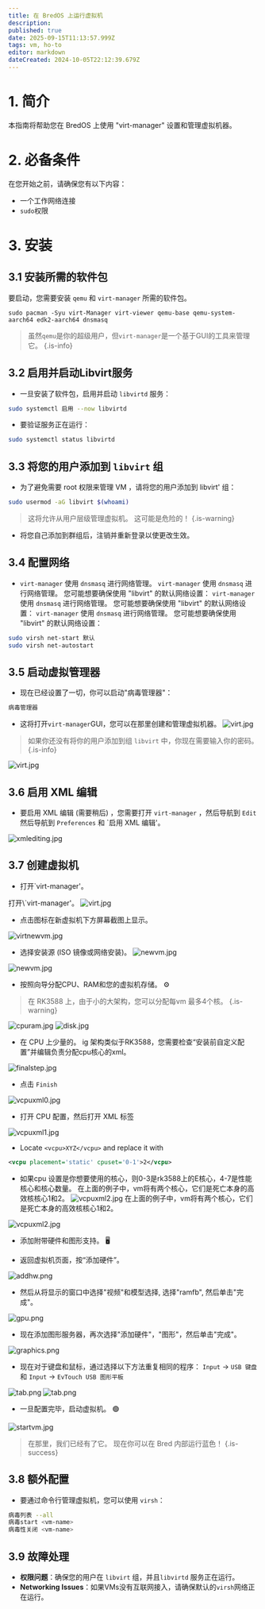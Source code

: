 ```yaml
---
title: 在 BredOS 上运行虚拟机
description:
published: true
date: 2025-09-15T11:13:57.999Z
tags: vm, ho-to
editor: markdown
dateCreated: 2024-10-05T22:12:39.679Z
---
```


# 1. 简介

本指南将帮助您在 BredOS 上使用 "virt-manager" 设置和管理虚拟机器。

# 2. 必备条件

在您开始之前，请确保您有以下内容：

- 一个工作网络连接
- `sudo`权限

# 3. 安装

## 3.1 安装所需的软件包

要启动，您需要安装 `qemu` 和 `virt-manager` 所需的软件包。

```
sudo pacman -Syu virt-Manager virt-viewer qemu-base qemu-system-aarch64 edk2-aarch64 dnsmasq 
```

> 虽然`qemu`是你的超级用户，但`virt-manager`是一个基于GUI的工具来管理它。
> {.is-info}

## 3.2 启用并启动Libvirt服务

- 一旦安装了软件包，启用并启动 `libvirtd` 服务：

```bash
sudo systemctl 启用 --now libvirtd
```

- 要验证服务正在运行：

```bash
sudo systemctl status libvirtd
```

## 3.3 将您的用户添加到 `libvirt` 组

- 为了避免需要 root 权限来管理 VM ，请将您的用户添加到 libvirt' 组：

```bash
sudo usermod -aG libvirt $(whoami)
```

> 这将允许从用户层级管理虚拟机。 这可能是危险的！
> {.is-warning}

- 将您自己添加到群组后，注销并重新登录以使更改生效。

## 3.4 配置网络

- `virt-manager` 使用 `dnsmasq` 进行网络管理。 `virt-manager` 使用 `dnsmasq` 进行网络管理。 您可能想要确保使用 "libvirt" 的默认网络设置： `virt-manager` 使用 `dnsmasq` 进行网络管理。 您可能想要确保使用 "libvirt" 的默认网络设置： `virt-manager` 使用 `dnsmasq` 进行网络管理。 您可能想要确保使用 "libvirt" 的默认网络设置：

```bash
sudo virsh net-start 默认
sudo virsh net-autostart
```

## 3.5 启动虚拟管理器

- 现在已经设置了一切，你可以启动"病毒管理器"：

```bash
病毒管理器
```

- 这将打开`virt-manager`GUI，您可以在那里创建和管理虚拟机器。
  ![virt.jpg](/vms/virt.jpg)

> 如果你还没有将你的用户添加到组 `libvirt` 中，你现在需要输入你的密码。
> {.is-info}

![virt.jpg](/vms/virt.jpg)

## 3.6 启用 XML 编辑

- 要启用 XML 编辑 (需要稍后) ，您需要打开 `virt-manager` ，然后导航到 `Edit` 然后导航到 `Preferences` 和 \`启用 XML 编辑'。

![xmlediting.jpg](/vms/xmlediting.jpg)

## 3.7 创建虚拟机

- 打开\`virt-manager'。

打开\\`virt-manager'。
![virt.jpg](/vms/virt.jpg)

- 点击图标在新虚拟机下方屏幕截图上显示。

![virtnewvm.jpg](/vms/virtnewvm.jpg)

- 选择安装源 (ISO 镜像或网络安装)。
  ![newvm.jpg](/vms/newvm.jpg)

![newvm.jpg](/vms/newvm.jpg)

- 按照向导分配CPU、RAM和您的虚拟机存储。 ⚙️

> 在 RK3588 上，由于小的大架构，您可以分配每vm 最多4个核。
> {.is-warning}

![cpuram.jpg](/vms/cpuram.jpg)
![disk.jpg](/vms/disk.jpg)

- 在 CPU 上少量的。 ig 架构类似于RK3588，您需要检查“安装前自定义配置”并编辑负责分配cpu核心的xml。

![finalstep.jpg](/vms/finalstep.jpg)

- 点击 `Finish`

![vcpuxml0.jpg](/vms/vcpuxml0.jpg)

- 打开 CPU 配置，然后打开 XML 标签

![vcpuxml1.jpg](/vms/vcpuxml1.jpg)

- Locate `<vcpu>XYZ</vcpu>` and replace it with

```xml
<vcpu placement='static' cpuset='0-1'>2</vcpu>
```

- 如果cpu 设置是你想要使用的核心，则0-3是rk3588上的E核心，4-7是性能核心和核心数量。 在上面的例子中，vm将有两个核心，它们是死亡本身的高效核核心1和2。
  ![vcpuxml2.jpg](/vms/vcpuxml2.jpg) 在上面的例子中，vm将有两个核心，它们是死亡本身的高效核核心1和2。

![vcpuxml2.jpg](/vms/vcpuxml2.jpg)

- 添加附带硬件和图形支持。 🖥️

- 返回虚拟机页面，按“添加硬件”。

![addhw.png](/vms/addhw.png)

- 然后从将显示的窗口中选择"视频"和模型选择, 选择"ramfb", 然后单击"完成"。

![gpu.png](/vms/gpu.png)

- 现在添加图形服务器，再次选择"添加硬件"，"图形"，然后单击"完成"。

![graphics.png](/vms/graphics.png)

- 现在对于键盘和鼠标，通过选择以下方法重复相同的程序：
  `Input` -> `USB 键盘` 和 `Input` -> `EvTouch USB 图形平板`

![tab.png](/vms/kb.png)
![tab.png](/vms/tab.png)

- 一旦配置完毕，启动虚拟机。 🟢

![startvm.jpg](/vms/startvm.jpg)

> 在那里，我们已经有了它。 现在你可以在 Bred 内部运行蓝色！
> {.is-success}

## 3.8 额外配置

- 要通过命令行管理虚拟机，您可以使用 `virsh`：

```bash
病毒列表 --all
病毒start <vm-name>
病毒性关闭 <vm-name>
```

## 3.9 故障处理

- **权限问题**：确保您的用户在 `libvirt` 组，并且`libvirtd` 服务正在运行。
- **Networking Issues**：如果VMs没有互联网接入，请确保默认的`virsh`网络正在运行。

